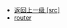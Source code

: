 - [返回上一级 [src]](page/web前端/Vue相关的页面搭建/1_基本项目/baseDemo/src/)
- [router](page/web前端/Vue相关的页面搭建/1_基本项目/baseDemo/src/router/)
